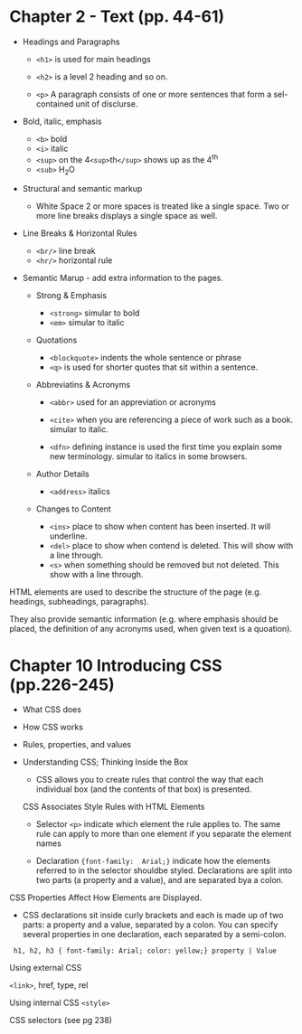 # Chapter 2 - Text (pp. 44-61)
  - Headings and Paragraphs
    - `<h1>` is used for main headings

    - `<h2>` is a level 2 heading and so on.

    - `<p>` A paragraph consists of one or more sentences that form a sel-contained unit of disclurse.

  - Bold, italic, emphasis
    - `<b>` bold
    - `<i>` italic
    - `<sup>` on the 4`<sup>`th`</sup>` shows up as the 4<sup>th</sup> 
    - `<sub>` H<sub>2</sub>O
  - Structural and semantic markup 
    - White Space 2 or more spaces is treated like a single space.  Two or more line breaks displays a single space as well.

  - Line Breaks & Horizontal Rules
    - `<br/>` line break
    - `<hr/>` horizontal rule 

  - Semantic Marup - add extra information to the pages.
    - Strong & Emphasis
      - `<strong>` simular to bold
      - `<em>` simular to italic
    
    - Quotations
      - `<blockquote>` indents the whole sentence or phrase
      - `<q>` is used for shorter quotes that sit within a sentence. 

    - Abbreviatins & Acronyms
      - `<abbr>` used for an appreviation or acronyms

      - `<cite>` when you are referencing a piece of work such as a book. simular to italic. 
      - `<dfn>` defining instance is used the first time you explain some new terminology.  simular to italics in some browsers. 

    - Author Details
        - `<address>` italics

    - Changes to Content
      - `<ins>` place to show when content has been inserted.  It will underline. 
      - `<del>` place to show when contend is deleted.  This will show with a line through. 
      - `<s>` when something should be removed but not deleted.  This show with a line through.  

HTML elements are used to describe the structure of the page (e.g. headings, subheadings, paragraphs).

They also provide semantic information (e.g. where emphasis should be placed, the definition of any acronyms used, when given text is a quoation).



# Chapter 10 Introducing CSS (pp.226-245)

- What CSS does
- How CSS works
- Rules, properties, and values

- Understanding CSS;  Thinking Inside the Box

  - CSS allows you to create rules that control the way that each individual box (and the contents of that box) is presented. 

  CSS Associates Style Rules with HTML Elements

  - Selector `<p>` indicate which element the rule applies to.  The same rule can apply to more than one element if you separate the element names

  - Declaration `{font-family:  Arial;}` indicate how the elements referred to in the selector shouldbe styled.  Declarations are split into two parts (a property and a value), and are separated bya a colon. 

CSS Properties Affect How Elements are Displayed. 
  - CSS declarations sit inside curly brackets and each is made up of two parts:  a property and a value, separated by a colon.  You can specify several properties in one declaration, each separated by a semi-colon. 

  ` h1, h2, h3 {
    font-family: Arial;
    color: yellow;}
    property | Value`

Using external CSS

`<link>`, href, type, rel

Using internal CSS
`<style>`

CSS selectors (see pg 238)
